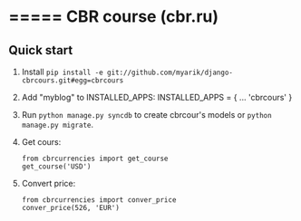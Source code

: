 =====
CBR course (cbr.ru)
=====

Quick start
-----------
1. Install `pip install -e git://github.com/myarik/django-cbrcours.git#egg=cbrcours`

2. Add "myblog" to INSTALLED_APPS:
  INSTALLED_APPS = {
    ...
    'cbrcours'
  }

3. Run `python manage.py syncdb` to create cbrcour's models or `python manage.py migrate`.

4. Get cours:
    ```
    from cbrcurrencies import get_course
    get_course('USD')
    ```

5.  Convert price:
    ```
    from cbrcurrencies import conver_price
    conver_price(526, 'EUR')
    ``` 
